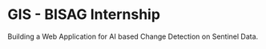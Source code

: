 # GIS - BISAG Internship

Building a Web Application for AI based Change Detection on Sentinel Data.
